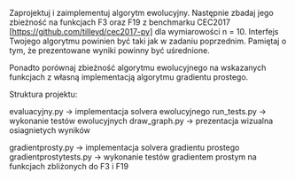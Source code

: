 Zaprojektuj i zaimplementuj algorytm ewolucyjny. 
Następnie zbadaj jego zbieżność na funkcjach F3 oraz F19 z benchmarku CEC2017 [https://github.com/tilleyd/cec2017-py] dla wymiarowości n = 10. 
Interfejs Twojego algorytmu powinien być taki jak w zadaniu poprzednim. 
Pamiętaj o tym, że prezentowane wyniki powinny być uśrednione.

Ponadto porównaj zbieżność algorytmu ewolucyjnego na wskazanych funkcjach z własną implementacją algorytmu gradientu prostego.


Struktura projektu:

evaluacyjny.py -> implementacja solvera ewolucyjnego
run_tests.py -> wykonanie testów ewolucyjnych
draw_graph.py -> prezentacja wizualna osiagnietych wyników

gradientprosty.py -> implementacja solvera gradientu prostego
gradientprostytests.py -> wykonanie testów gradientem prostym na funkcjach zbliżonych do F3 i F19